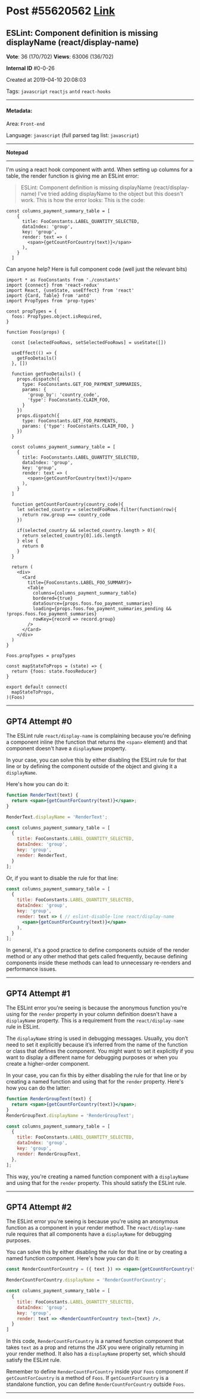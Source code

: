 
# Post \#55620562 [Link](https://stackoverflow.com/questions/55620562/)

## ESLint: Component definition is missing displayName (react/display-name)

**Vote**: 36 (170/702) **Views**: 63006 (136/702) 

**Internal ID** \#0-0-26

Created at 2019-04-10 20:08:03

Tags: `javascript` `reactjs` `antd` `react-hooks`

----------

#### Metadata:

Area: `Front-end`

Language: `javascript` (full parsed tag list: `javascript`)

----------

**Notepad**


----------

I'm using a react hook component with antd. When setting up columns for a table, the render function is giving me an ESLint error:
> ESLint: Component definition is missing displayName
(react/display-name)
I've tried adding displayName to the object but this doesn't work.
This is how the error looks:
[](https://i.stack.imgur.com/dffZS.png)
This is the code:
```
const columns_payment_summary_table = [ 
    {
      title: FooConstants.LABEL_QUANTITY_SELECTED,
      dataIndex: 'group',
      key: 'group',
      render: text => (
        <span>{getCountForCountry(text)}</span>
      ),
    }
  ]
```

Can anyone help?
Here is full component code (well just the relevant bits)
```
import * as FooConstants from './constants'
import {connect} from 'react-redux'
import React, {useState, useEffect} from 'react'
import {Card, Table} from 'antd'
import PropTypes from 'prop-types'

const propTypes = {
  foos: PropTypes.object.isRequired,
}

function Foos(props) {

  const [selectedFooRows, setSelectedFooRows] = useState([])

  useEffect(() => {
    getFooDetails()
  }, [])

  function getFooDetails() {
    props.dispatch({
      type: FooConstants.GET_FOO_PAYMENT_SUMMARIES,
      params: {
        'group_by': 'country_code',
        'type': FooConstants.CLAIM_FOO,
      }
    })
    props.dispatch({
      type: FooConstants.GET_FOO_PAYMENTS,
      params: {'type': FooConstants.CLAIM_FOO, }
    })
  }

  const columns_payment_summary_table = [
    {
      title: FooConstants.LABEL_QUANTITY_SELECTED,
      dataIndex: 'group',
      key: 'group',
      render: text => (
        <span>{getCountForCountry(text)}</span>
      ),
    }
  ]

  function getCountForCountry(country_code){
    let selected_country = selectedFooRows.filter(function(row){
      return row.group === country_code
    })

    if(selected_country && selected_country.length > 0){
      return selected_country[0].ids.length
    } else {
      return 0
    }
  }

  return (
    <div>
      <Card
        title={FooConstants.LABEL_FOO_SUMMARY}>
        <Table
          columns={columns_payment_summary_table}
          bordered={true}
          dataSource={props.foos.foo_payment_summaries}
          loading={props.foos.foo_payment_summaries_pending && !props.foos.foo_payment_summaries}
          rowKey={record => record.group}
        />
      </Card>
    </div>
  )
}

Foos.propTypes = propTypes

const mapStateToProps = (state) => {
  return {foos: state.foosReducer}
}

export default connect(
  mapStateToProps,
)(Foos)
```



----------
        
## GPT4 Attempt \#0

The ESLint rule `react/display-name` is complaining because you're defining a component inline (the function that returns the `<span>` element) and that component doesn't have a `displayName` property. 

In your case, you can solve this by either disabling the ESLint rule for that line or by defining the component outside of the object and giving it a `displayName`.

Here's how you can do it:

```jsx
function RenderText(text) {
  return <span>{getCountForCountry(text)}</span>;
}

RenderText.displayName = 'RenderText';

const columns_payment_summary_table = [
  {
    title: FooConstants.LABEL_QUANTITY_SELECTED,
    dataIndex: 'group',
    key: 'group',
    render: RenderText,
  }
];
```

Or, if you want to disable the rule for that line:

```jsx
const columns_payment_summary_table = [
  {
    title: FooConstants.LABEL_QUANTITY_SELECTED,
    dataIndex: 'group',
    key: 'group',
    render: text => ( // eslint-disable-line react/display-name
      <span>{getCountForCountry(text)}</span>
    ),
  }
];
```

In general, it's a good practice to define components outside of the render method or any other method that gets called frequently, because defining components inside these methods can lead to unnecessary re-renders and performance issues.

--------

## GPT4 Attempt \#1

The ESLint error you're seeing is because the anonymous function you're using for the `render` property in your column definition doesn't have a `displayName` property. This is a requirement from the `react/display-name` rule in ESLint.

The `displayName` string is used in debugging messages. Usually, you don’t need to set it explicitly because it’s inferred from the name of the function or class that defines the component. You might want to set it explicitly if you want to display a different name for debugging purposes or when you create a higher-order component.

In your case, you can fix this by either disabling the rule for that line or by creating a named function and using that for the `render` property. Here's how you can do the latter:

```jsx
function RenderGroupText(text) {
  return <span>{getCountForCountry(text)}</span>;
}
RenderGroupText.displayName = 'RenderGroupText';

const columns_payment_summary_table = [
  {
    title: FooConstants.LABEL_QUANTITY_SELECTED,
    dataIndex: 'group',
    key: 'group',
    render: RenderGroupText,
  },
];
```

This way, you're creating a named function component with a `displayName` and using that for the `render` property. This should satisfy the ESLint rule.

--------

## GPT4 Attempt \#2

The ESLint error you're seeing is because you're using an anonymous function as a component in your render method. The `react/display-name` rule requires that all components have a `displayName` for debugging purposes.

You can solve this by either disabling the rule for that line or by creating a named function component. Here's how you can do it:

```jsx
const RenderCountForCountry = ({ text }) => <span>{getCountForCountry(text)}</span>;

RenderCountForCountry.displayName = 'RenderCountForCountry';

const columns_payment_summary_table = [
  {
    title: FooConstants.LABEL_QUANTITY_SELECTED,
    dataIndex: 'group',
    key: 'group',
    render: text => <RenderCountForCountry text={text} />,
  }
]
```

In this code, `RenderCountForCountry` is a named function component that takes `text` as a prop and returns the JSX you were originally returning in your render method. It also has a `displayName` property set, which should satisfy the ESLint rule.

Remember to define `RenderCountForCountry` inside your `Foos` component if `getCountForCountry` is a method of `Foos`. If `getCountForCountry` is a standalone function, you can define `RenderCountForCountry` outside `Foos`.

--------
